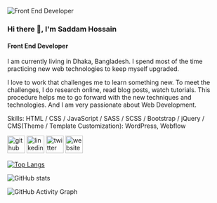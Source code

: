 ![Front End Developer](https://pbs.twimg.com/profile_banners/2751031065/1647190666/600x200)
### Hi there 👋, I'm Saddam Hossain
#### Front End Developer

I am currently living in Dhaka, Bangladesh. I spend most of the time practicing new web technologies to keep myself upgraded.

I love to work that challenges me to learn something new. To meet the challenges, I do research online, read blog posts, watch tutorials.
This procedure helps me to go forward with the new techniques and technologies. And I am very passionate about Web Development.

Skills: HTML / CSS / JavaScript / SASS / SCSS / Bootstrap / jQuery / CMS(Theme / Template Customization): WordPress, Webflow



[<img src='https://cdn.jsdelivr.net/npm/simple-icons@3.0.1/icons/github.svg' alt='github' height='40'>](https://github.com/saddam0091)  [<img src='https://cdn.jsdelivr.net/npm/simple-icons@3.0.1/icons/linkedin.svg' alt='linkedin' height='40'>](https://www.linkedin.com/in/saddam031/)  [<img src='https://cdn.jsdelivr.net/npm/simple-icons@3.0.1/icons/twitter.svg' alt='twitter' height='40'>](https://twitter.com/saddam_0091)  [<img src='https://cdn.jsdelivr.net/npm/simple-icons@3.0.1/icons/icloud.svg' alt='website' height='40'>](https://saddamhossain.com)  

[![Top Langs](https://github-readme-stats.vercel.app/api/top-langs/?username=saddam0091)](https://github.com/anuraghazra/github-readme-stats)

![GitHub stats](https://github-readme-stats.vercel.app/api?username=saddam0091&show_icons=true)  

![GitHub Activity Graph](https://activity-graph.herokuapp.com/graph?username=saddam0091)  

